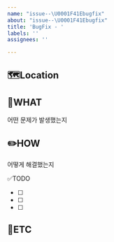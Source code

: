 ```yaml
---
name: "issue--\U0001F41Ebugfix"
about: "issue--\U0001F41Ebugfix"
title: 'BugFix - '
labels: ''
assignees: ''

---
```


🗺️Location
-
<!-- 버그 발생 위치 -->

🤷WHAT
-
어떤 문제가 발생했는지

✏️HOW
-
어떻게 해결했는지

✅TODO
- [ ] <!-- todo -->
- [ ] <!-- todo -->
- [ ] <!-- todo -->

🐾ETC
-
